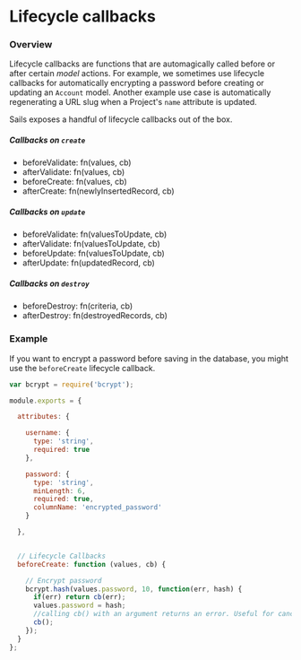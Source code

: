 # Lifecycle callbacks

### Overview

Lifecycle callbacks are functions that are automagically called before or after certain _model_ actions. For example, we sometimes use lifecycle callbacks for automatically encrypting a password before creating or updating an `Account` model.  Another example use case is automatically regenerating a URL slug when a Project's `name` attribute is updated.

Sails exposes a handful of lifecycle callbacks out of the box.


##### Callbacks on `create`

  - beforeValidate: fn(values, cb)
  - afterValidate: fn(values, cb)
  - beforeCreate: fn(values, cb)
  - afterCreate: fn(newlyInsertedRecord, cb)

##### Callbacks on `update`

  - beforeValidate: fn(valuesToUpdate, cb)
  - afterValidate: fn(valuesToUpdate, cb)
  - beforeUpdate: fn(valuesToUpdate, cb)
  - afterUpdate: fn(updatedRecord, cb)

##### Callbacks on `destroy`

  - beforeDestroy: fn(criteria, cb)
  - afterDestroy: fn(destroyedRecords, cb)


### Example

If you want to encrypt a password before saving in the database, you might use the `beforeCreate` lifecycle callback.

```javascript
var bcrypt = require('bcrypt');

module.exports = {

  attributes: {

    username: {
      type: 'string',
      required: true
    },

    password: {
      type: 'string',
      minLength: 6,
      required: true,
      columnName: 'encrypted_password'
    }

  },


  // Lifecycle Callbacks
  beforeCreate: function (values, cb) {

    // Encrypt password
    bcrypt.hash(values.password, 10, function(err, hash) {
      if(err) return cb(err);
      values.password = hash;
      //calling cb() with an argument returns an error. Useful for canceling the entire operation if some criteria fails.
      cb();
    });
  }
};
```


<docmeta name="uniqueID" value="Lifecyclecallbacks631538">
<docmeta name="displayName" value="Lifecycle callbacks">

